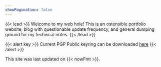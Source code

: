 ```yaml
---
showPagination: false
---
```

{{< lead >}}
Welcome to my web hole! This is an ostensible portfolio website, blog with questionable update frequency, and general dumping ground for my technical notes.
{{< /lead >}}

{{< alert key >}}
Current PGP Public keyring can be downloaded [here](/docs/fullkeyring.asc)
{{< /alert >}}

This site was last updated on {{< nowFmt >}}.